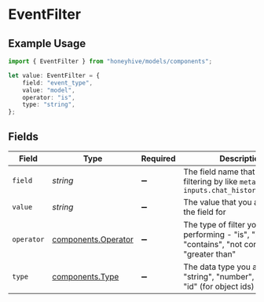 # EventFilter

## Example Usage

```typescript
import { EventFilter } from "honeyhive/models/components";

let value: EventFilter = {
    field: "event_type",
    value: "model",
    operator: "is",
    type: "string",
};
```

## Fields

| Field                                                                                              | Type                                                                                               | Required                                                                                           | Description                                                                                        |
| -------------------------------------------------------------------------------------------------- | -------------------------------------------------------------------------------------------------- | -------------------------------------------------------------------------------------------------- | -------------------------------------------------------------------------------------------------- |
| `field`                                                                                            | *string*                                                                                           | :heavy_minus_sign:                                                                                 | The field name that you are filtering by like `metadata.cost`, `inputs.chat_history.0.content`     |
| `value`                                                                                            | *string*                                                                                           | :heavy_minus_sign:                                                                                 | The value that you are filtering the field for                                                     |
| `operator`                                                                                         | [components.Operator](../../models/components/operator.md)                                         | :heavy_minus_sign:                                                                                 | The type of filter you are performing - "is", "is not", "contains", "not contains", "greater than" |
| `type`                                                                                             | [components.Type](../../models/components/type.md)                                                 | :heavy_minus_sign:                                                                                 | The data type you are using - "string", "number", "boolean", "id" (for object ids)                 |